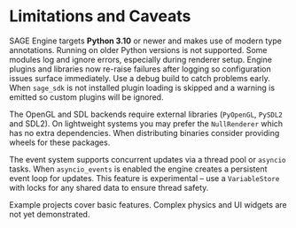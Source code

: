 # Limitations and Caveats

SAGE Engine targets **Python 3.10** or newer and makes use of modern type annotations.
Running on older Python versions is not supported. Some modules log and ignore
errors, especially during renderer setup. Engine plugins and libraries now
re-raise failures after logging so configuration issues surface immediately.
Use a debug build to catch problems early.
When ``sage_sdk`` is not installed plugin loading is skipped and a warning is
emitted so custom plugins will be ignored.

The OpenGL and SDL backends require external libraries (`PyOpenGL`, `PySDL2` and
SDL2). On lightweight systems you may prefer the `NullRenderer` which has no
extra dependencies. When distributing binaries consider providing wheels for
these packages.

The event system supports concurrent updates via a thread pool or
``asyncio`` tasks. When ``asyncio_events`` is enabled the engine creates a
persistent event loop for updates. This feature is experimental – use a
`VariableStore` with locks for any shared data to ensure thread safety.

Example projects cover basic features. Complex physics and UI widgets are not
yet demonstrated.
